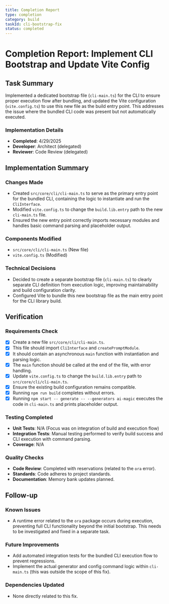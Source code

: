 ```yaml
---
title: Completion Report
type: completion
category: build
taskId: cli-bootstrap-fix
status: completed
---
```


# Completion Report: Implement CLI Bootstrap and Update Vite Config

## Task Summary

Implemented a dedicated bootstrap file (`cli-main.ts`) for the CLI to ensure proper execution flow after bundling, and updated the Vite configuration (`vite.config.ts`) to use this new file as the build entry point. This addresses the issue where the bundled CLI code was present but not automatically executed.

### Implementation Details

- **Completed**: 4/29/2025
- **Developer**: Architect (delegated)
- **Reviewer**: Code Review (delegated)

## Implementation Summary

### Changes Made

- Created `src/core/cli/cli-main.ts` to serve as the primary entry point for the bundled CLI, containing the logic to instantiate and run the `CliInterface`.
- Modified `vite.config.ts` to change the `build.lib.entry` path to the new `cli-main.ts` file.
- Ensured the new entry point correctly imports necessary modules and handles basic command parsing and placeholder output.

### Components Modified

- `src/core/cli/cli-main.ts` (New file)
- `vite.config.ts` (Modified)

### Technical Decisions

- Decided to create a separate bootstrap file (`cli-main.ts`) to clearly separate CLI definition from execution logic, improving maintainability and build configuration clarity.
- Configured Vite to bundle this new bootstrap file as the main entry point for the CLI library build.

## Verification

### Requirements Check

- [x] Create a new file `src/core/cli/cli-main.ts`.
- [x] This file should import `CliInterface` and `createPromptModule`.
- [x] It should contain an asynchronous `main` function with instantiation and parsing logic.
- [x] The `main` function should be called at the end of the file, with error handling.
- [x] Update `vite.config.ts` to change the `build.lib.entry` path to `src/core/cli/cli-main.ts`.
- [x] Ensure the existing build configuration remains compatible.
- [x] Running `npm run build` completes without errors.
- [x] Running `npm start -- generate -- --generators ai-magic` executes the code in `cli-main.ts` and prints placeholder output.

### Testing Completed

- **Unit Tests**: N/A (Focus was on integration of build and execution flow)
- **Integration Tests**: Manual testing performed to verify build success and CLI execution with command parsing.
- **Coverage**: N/A

### Quality Checks

- **Code Review**: Completed with reservations (related to the `ora` error).
- **Standards**: Code adheres to project standards.
- **Documentation**: Memory bank updates planned.

## Follow-up

### Known Issues

- A runtime error related to the `ora` package occurs during execution, preventing full CLI functionality beyond the initial bootstrap. This needs to be investigated and fixed in a separate task.

### Future Improvements

- Add automated integration tests for the bundled CLI execution flow to prevent regressions.
- Implement the actual generator and config command logic within `cli-main.ts` (this was outside the scope of this fix).

### Dependencies Updated

- None directly related to this fix.
